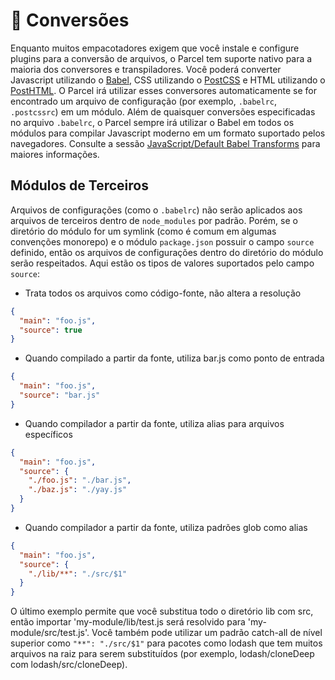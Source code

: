 # 🐠 Conversões

Enquanto muitos empacotadores exigem que você instale e configure plugins para a conversão de arquivos, o Parcel tem suporte nativo para a maioria dos conversores e transpiladores. Você poderá converter Javascript utilizando o [Babel](https://babeljs.io), CSS utilizando o [PostCSS](http://postcss.org) e HTML utilizando o [PostHTML](https://github.com/posthtml/posthtml). O Parcel irá utilizar esses conversores automaticamente se for encontrado um arquivo de configuração (por exemplo, `.babelrc`, `.postcssrc`) em um módulo. Além de quaisquer conversões especificadas no arquivo `.babelrc`, o Parcel sempre irá utilizar o Babel em todos os módulos para compilar Javascript moderno em um formato suportado pelos navegadores. Consulte a sessão [JavaScript/Default Babel Transforms](javascript.html#conversoes-padroes-do-babel) para maiores informações.

## Módulos de Terceiros

Arquivos de configurações (como o `.babelrc`) não serão aplicados aos arquivos de terceiros dentro de `node_modules` por padrão. Porém, se o diretório do módulo for um symlink (como é comum em algumas convenções monorepo) e o módulo `package.json` possuir o campo `source` definido, então os arquivos de configurações dentro do diretório do módulo serão respeitados. Aqui estão os tipos de valores suportados pelo campo `source`:

* Trata todos os arquivos como código-fonte, não altera a resolução

```json
{
  "main": "foo.js",
  "source": true
}
```

* Quando compilado a partir da fonte, utiliza bar.js como ponto de entrada

```json
{
  "main": "foo.js",
  "source": "bar.js"
}
```

* Quando compilador a partir da fonte, utiliza alias para arquivos específicos

```json
{
  "main": "foo.js",
  "source": {
    "./foo.js": "./bar.js",
    "./baz.js": "./yay.js"
  }
}
```

* Quando compilador a partir da fonte, utiliza padrões glob como alias

```json
{
  "main": "foo.js",
  "source": {
    "./lib/**": "./src/$1"
  }
}
```

O último exemplo permite que você substitua todo o diretório lib com src, então importar 'my-module/lib/test.js será resolvido para 'my-module/src/test.js'. Você também pode utilizar um padrão catch-all de nível superior como `"**": "./src/$1"` para pacotes como lodash que tem muitos arquivos na raiz para serem substituídos (por exemplo, lodash/cloneDeep com lodash/src/cloneDeep).
